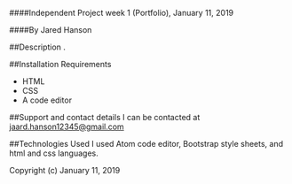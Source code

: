 ####Independent Project week 1 (Portfolio), January 11, 2019

####By Jared Hanson

##Description
.

##Installation Requirements

* HTML
* CSS
* A code editor

##Support and contact details
I can be contacted at jaard.hanson12345@gmail.com

##Technologies Used
I used Atom code editor, Bootstrap style sheets, and html and css languages.

Copyright (c) January 11, 2019
